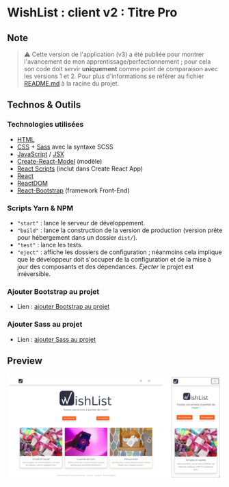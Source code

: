 # WishList : client v2 : Titre Pro

## Note

> ⚠️ Cette version de l'application (v3) a été publiée pour montrer l'avancement de mon apprentissage/perfectionnement ; pour cela son code doit servir **uniquement** comme point de comparaison avec les versions 1 et 2. Pour plus d'informations se référer au fichier [README.md](../README.md) à la racine du projet.

## Technos & Outils

### Technologies utilisées

- [HTML](https://www.w3.org/html/)
- [CSS](https://www.w3.org/Style/CSS/) + [Sass](https://sass-lang.com/) avec la syntaxe SCSS
- [JavaScript](https://developer.mozilla.org/fr/docs/Web/JavaScript) / [JSX](https://fr.reactjs.org/docs/introducing-jsx.html)
- [Create-React-Model](https://create-react-app.dev/) (modèle)
- [React Scripts](https://www.npmjs.com/package/react-scripts) (inclut dans Create React App)
- [React](https://reactjs.org/)
- [ReactDOM](https://fr.reactjs.org/docs/react-dom.html)
- [React-Bootstrap](https://react-bootstrap.github.io) (framework Front-End)

### Scripts Yarn & NPM

- `"start"` : lance le serveur de développement.
- `"build"` : lance la construction de la version de production (version prête pour hébergement dans un dossier `dist/`).
- `"test"` : lance les tests.
- `"eject"` : affiche les dossiers de configuration ; néanmoins cela implique que le développeur doit s'occuper de la configuration et de la mise à jour des composants et des dépendances. _Éjecter_ le projet est irréversible.

### Ajouter Bootstrap au projet

- Lien : [ajouter Bootstrap au projet](https://create-react-app.dev/docs/adding-bootstrap)

### Ajouter Sass au projet

- Lien : [ajouter Sass au projet](https://create-react-app.dev/docs/adding-bootstrap/)

## Preview

![preview](../doc/images/preview_v3.png)
